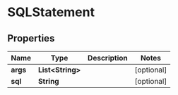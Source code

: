

# SQLStatement

## Properties

Name | Type | Description | Notes
------------ | ------------- | ------------- | -------------
**args** | **List&lt;String&gt;** |  |  [optional]
**sql** | **String** |  |  [optional]



